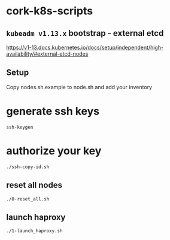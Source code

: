 # cork-k8s-scripts

## `kubeadm v1.13.x` bootstrap - external etcd
https://v1-13.docs.kubernetes.io/docs/setup/independent/high-availability/#external-etcd-nodes

## Setup

Copy nodes.sh.example to node.sh and add your inventory

# generate ssh keys

```
ssh-keygen
```

# authorize your key

```
./ssh-copy-id.sh
```

## reset all nodes
```
./0-reset_all.sh
```

## launch haproxy
```
./1-launch_haproxy.sh
```